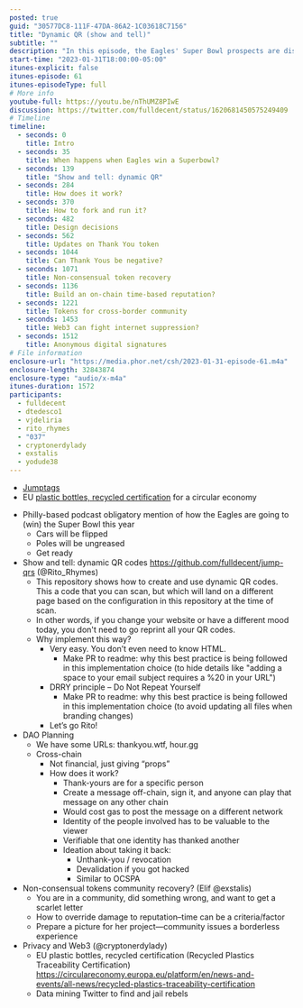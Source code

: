 ```yaml
---
posted: true
guid: "30577DC8-111F-47DA-86A2-1C03618C7156"
title: "Dynamic QR (show and tell)"
subtitle: ""
description: "In this episode, the Eagles' Super Bowl prospects are discussed, a demonstration of dynamic QR codes is given, and Thank You tokens are updated. Conversations about on-chain, time-based reputation, tokens for cross-border communities, and the struggle against web censorship using Web3 technology also feature prominently."
start-time: "2023-01-31T18:00:00-05:00"
itunes-explicit: false
itunes-episode: 61
itunes-episodeType: full
# More info
youtube-full: https://youtu.be/nThUMZ8PIwE
discussion: https://twitter.com/fulldecent/status/1620681450575249409
# Timeline
timeline:
  - seconds: 0
    title: Intro
  - seconds: 35
    title: When happens when Eagles win a Superbowl?
  - seconds: 139
    title: "Show and tell: dynamic QR"
  - seconds: 284
    title: How does it work?
  - seconds: 370
    title: How to fork and run it?
  - seconds: 482
    title: Design decisions
  - seconds: 562
    title: Updates on Thank You token
  - seconds: 1044
    title: Can Thank Yous be negative?
  - seconds: 1071
    title: Non-consensual token recovery
  - seconds: 1136
    title: Build an on-chain time-based reputation?
  - seconds: 1221
    title: Tokens for cross-border community
  - seconds: 1453
    title: Web3 can fight internet suppression?
  - seconds: 1512
    title: Anonymous digital signatures
# File information
enclosure-url: "https://media.phor.net/csh/2023-01-31-episode-61.m4a"
enclosure-length: 32843874
enclosure-type: "audio/x-m4a"
itunes-duration: 1572
participants:
  - fulldecent
  - dtedesco1
  - vjdeliria
  - rito_rhymes
  - "037"
  - cryptonerdylady
  - exstalis
  - yodude38
---
```


- [Jumptags](https://jumptagclub.com/)
- EU [plastic bottles, recycled certification](https://circulareconomy.europa.eu/platform/en/news-and-events/all-news/recycled-plastics-traceability-certification) for a circular economy

<!--end of quick notes-->

- Philly-based podcast obligatory mention of how the Eagles are going to (win) the Super Bowl this year
  - Cars will be flipped
  - Poles will be ungreased
  - Get ready
- Show and tell: dynamic QR codes https://github.com/fulldecent/jump-qrs (@Rito_Rhymes)
  - This repository shows how to create and use dynamic QR codes. This a code that you can scan, but which will land on a different page based on the configuration in this repository at the time of scan.
  - In other words, if you change your website or have a different mood today, you don't need to go reprint all your QR codes.
  - Why implement this way?
    - Very easy. You don’t even need to know HTML.
      - Make PR to readme: why this best practice is being followed in this implementation choice (to hide details like "adding a space to your email subject requires a %20 in your URL")
    - DRRY principle – Do Not Repeat Yourself
      - Make PR to readme: why this best practice is being followed in this implementation choice (to avoid updating all files when branding changes)
    - Let’s go Rito!
- DAO Planning
  - We have some URLs: thankyou.wtf, hour.gg
  - Cross-chain
    - Not financial, just giving “props”
    - How does it work?
      - Thank-yours are for a specific person
      - Create a message off-chain, sign it, and anyone can play that message on any other chain
      - Would cost gas to post the message on a different network
      - Identity of the people involved has to be valuable to the viewer
      - Verifiable that one identity has thanked another
      - Ideation about taking it back: 
        - Unthank-you / revocation
        - Devalidation if you got hacked
        - Similar to OCSPA
- Non-consensual tokens community recovery? (Elif @exstalis)
  - You are in a community, did something wrong, and want to get a scarlet letter
  - How to override damage to reputation–time can be a criteria/factor
  - Prepare a picture for her project—community issues a borderless experience
- Privacy and Web3 (@cryptonerdylady)
  - EU plastic bottles, recycled certification (Recycled Plastics Traceability Certification) https://circulareconomy.europa.eu/platform/en/news-and-events/all-news/recycled-plastics-traceability-certification
  - Data mining Twitter to find and jail rebels